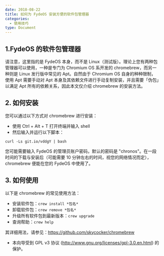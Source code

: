 ```yaml
---
date: 2018-08-22
title: 如何为 FydeOS 安装方便的软件包管理器
categories:
  - 使用技巧
type: Document
---
```


## 1.FydeOS 的软件包管理器

请注意，这里指的是 FydeOS 本身，而不是 Linux（测试版）。理论上您有两种包管理器可以使用，一种是专门为 Chromium OS 系开发的 chromebrew，而另一种则是 Linux 发行版中常见的 Apt。自然由于 Chromium OS 自身的种种限制，使用 Apt 需要手动对 Apt 本身及其依赖文件进行手动复制安装，并且需要「伪包」以满足 Apt 所有的依赖关系，因此本文仅介绍 chromebrew 的安装方法。

## 2. 如何安装

您可以通过以下方式对 chromebrew 进行安装：

 - 使用 Ctrl + Alt + T 打开终端并输入 shell
 - 然后输入并运行以下脚本：
 ```
 curl -Ls git.io/vddgY | bash
 ```

您可能需要输入 FydeOS 的管理员账户密码，默认的密码是 "chronos"。在一段时间的下载与安装后（可能需要 10 分钟左右的时间，视您的网络情况而定），chromebrew 便能在您的 FydeOS 中使用了。

## 3. 如何使用

以下是 chromebrew 的常见使用方法：

 - 安装软件包：`crew install *包名*`
 - 卸载软件包：`crew remove *包名*`
 - 升级所有软件包到最新版本：`crew upgrade`
 - 查询帮助：`crew help`

其详细用法，请参见：https://github.com/skycocker/chromebrew

 * 本向导受到 GPL v3 协议 (http://www.gnu.org/licenses/gpl-3.0.en.html) 的保护。
